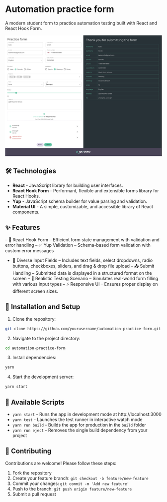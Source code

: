 # Automation practice form

A modern student form to practice automation testing built with React and React Hook Form.

![Automation Practice Form Screenshot](./public/screenshot.png)

## 🛠 Technologies

- **React** - JavaScript library for building user interfaces.
- **React Hook Form** - Performant, flexible and extensible forms library for React Hooks.
- **Yup** - JavaScript schema builder for value parsing and validation.
- **Material UI** - A simple, customizable, and accessible library of React components.

## ✨ Features

– 📜 React Hook Form – Efficient form state management with validation and error handling
– ✅ Yup Validation – Schema-based form validation with custom error messages
- 📝 Diverse Input Fields – Includes text fields, select dropdowns, radio buttons, checkboxes, sliders, and drag & drop file upload
– 📤 Submit Handling – Submitted data is displayed in a structured format on the screen
– 🚀 Realistic Testing Scenario – Simulates real-world form filling with various input types
– ⚡ Responsive UI – Ensures proper display on different screen sizes.

## 🚀 Installation and Setup

1. Clone the repository:

```bash
git clone https://github.com/yourusername/automation-practice-form.git
```

2. Navigate to the project directory:

```bash
cd automation-practice-form
```

3. Install dependencies:

```bash
yarn
```

4. Start the development server:

```bash
yarn start
```

## 🔧 Available Scripts

- `yarn start` - Runs the app in development mode at http://localhost:3000
- `yarn test` - Launches the test runner in interactive watch mode
- `yarn run build` - Builds the app for production in the `build` folder
- `yarn run eject` - Removes the single build dependency from your project

## 🤝 Contributing

Contributions are welcome! Please follow these steps:

1. Fork the repository
2. Create your feature branch: `git checkout -b feature/new-feature`
3. Commit your changes: `git commit -m 'Add new feature'`
4. Push to the branch: `git push origin feature/new-feature`
5. Submit a pull request
